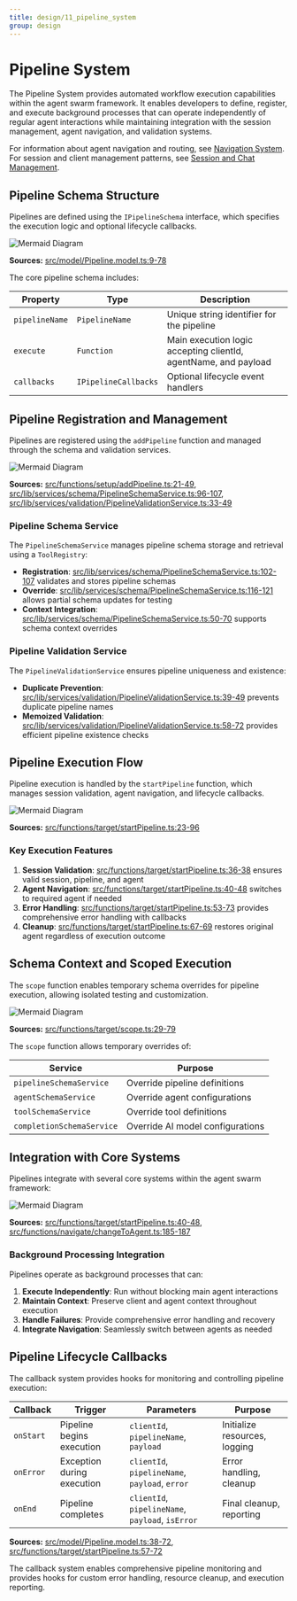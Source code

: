 ```yaml
---
title: design/11_pipeline_system
group: design
---
```


# Pipeline System

The Pipeline System provides automated workflow execution capabilities within the agent swarm framework. It enables developers to define, register, and execute background processes that can operate independently of regular agent interactions while maintaining integration with the session management, agent navigation, and validation systems.

For information about agent navigation and routing, see [Navigation System](#2.7). For session and client management patterns, see [Session and Chat Management](#2.3).

## Pipeline Schema Structure

Pipelines are defined using the `IPipelineSchema` interface, which specifies the execution logic and optional lifecycle callbacks.

![Mermaid Diagram](./diagrams\11_Pipeline_System_0.svg)

**Sources:** [src/model/Pipeline.model.ts:9-78]()

The core pipeline schema includes:

| Property | Type | Description |
|----------|------|-------------|
| `pipelineName` | `PipelineName` | Unique string identifier for the pipeline |
| `execute` | `Function` | Main execution logic accepting clientId, agentName, and payload |
| `callbacks` | `IPipelineCallbacks` | Optional lifecycle event handlers |

## Pipeline Registration and Management

Pipelines are registered using the `addPipeline` function and managed through the schema and validation services.

![Mermaid Diagram](./diagrams\11_Pipeline_System_1.svg)

**Sources:** [src/functions/setup/addPipeline.ts:21-49](), [src/lib/services/schema/PipelineSchemaService.ts:96-107](), [src/lib/services/validation/PipelineValidationService.ts:33-49]()

### Pipeline Schema Service

The `PipelineSchemaService` manages pipeline schema storage and retrieval using a `ToolRegistry`:

- **Registration**: [src/lib/services/schema/PipelineSchemaService.ts:102-107]() validates and stores pipeline schemas
- **Override**: [src/lib/services/schema/PipelineSchemaService.ts:116-121]() allows partial schema updates for testing
- **Context Integration**: [src/lib/services/schema/PipelineSchemaService.ts:50-70]() supports schema context overrides

### Pipeline Validation Service

The `PipelineValidationService` ensures pipeline uniqueness and existence:

- **Duplicate Prevention**: [src/lib/services/validation/PipelineValidationService.ts:39-49]() prevents duplicate pipeline names
- **Memoized Validation**: [src/lib/services/validation/PipelineValidationService.ts:58-72]() provides efficient pipeline existence checks

## Pipeline Execution Flow

Pipeline execution is handled by the `startPipeline` function, which manages session validation, agent navigation, and lifecycle callbacks.

![Mermaid Diagram](./diagrams\11_Pipeline_System_2.svg)

**Sources:** [src/functions/target/startPipeline.ts:23-96]()

### Key Execution Features

1. **Session Validation**: [src/functions/target/startPipeline.ts:36-38]() ensures valid session, pipeline, and agent
2. **Agent Navigation**: [src/functions/target/startPipeline.ts:40-48]() switches to required agent if needed
3. **Error Handling**: [src/functions/target/startPipeline.ts:53-73]() provides comprehensive error handling with callbacks
4. **Cleanup**: [src/functions/target/startPipeline.ts:67-69]() restores original agent regardless of execution outcome

## Schema Context and Scoped Execution

The `scope` function enables temporary schema overrides for pipeline execution, allowing isolated testing and customization.

![Mermaid Diagram](./diagrams\11_Pipeline_System_3.svg)

**Sources:** [src/functions/target/scope.ts:29-79]()

The `scope` function allows temporary overrides of:

| Service | Purpose |
|---------|---------|
| `pipelineSchemaService` | Override pipeline definitions |
| `agentSchemaService` | Override agent configurations |
| `toolSchemaService` | Override tool definitions |
| `completionSchemaService` | Override AI model configurations |

## Integration with Core Systems

Pipelines integrate with several core systems within the agent swarm framework:

![Mermaid Diagram](./diagrams\11_Pipeline_System_4.svg)

**Sources:** [src/functions/target/startPipeline.ts:40-48](), [src/functions/navigate/changeToAgent.ts:185-187]()

### Background Processing Integration

Pipelines operate as background processes that can:

1. **Execute Independently**: Run without blocking main agent interactions
2. **Maintain Context**: Preserve client and agent context throughout execution
3. **Handle Failures**: Provide comprehensive error handling and recovery
4. **Integrate Navigation**: Seamlessly switch between agents as needed

## Pipeline Lifecycle Callbacks

The callback system provides hooks for monitoring and controlling pipeline execution:

| Callback | Trigger | Parameters | Purpose |
|----------|---------|------------|---------|
| `onStart` | Pipeline begins execution | `clientId`, `pipelineName`, `payload` | Initialize resources, logging |
| `onError` | Exception during execution | `clientId`, `pipelineName`, `payload`, `error` | Error handling, cleanup |
| `onEnd` | Pipeline completes | `clientId`, `pipelineName`, `payload`, `isError` | Final cleanup, reporting |

**Sources:** [src/model/Pipeline.model.ts:38-72](), [src/functions/target/startPipeline.ts:57-72]()

The callback system enables comprehensive pipeline monitoring and provides hooks for custom error handling, resource cleanup, and execution reporting.